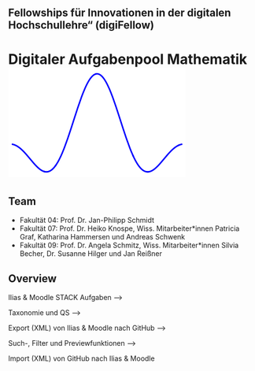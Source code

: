 


## Fellowships für Innovationen in der digitalen Hochschullehre“ (digiFellow) 
# Digitaler Aufgabenpool Mathematik  ![Logo](aufgabenpool-logo.png)

## Team
- Fakultät 04: Prof. Dr. Jan-Philipp Schmidt
- Fakultät 07: Prof. Dr. Heiko Knospe, Wiss. Mitarbeiter*innen Patricia Graf, Katharina Hammersen und Andreas Schwenk
- Fakultät 09: Prof. Dr. Angela Schmitz, Wiss. Mitarbeiter*innen Silvia Becher, Dr. Susanne Hilger und Jan Reißner

## Overview
Ilias & Moodle STACK Aufgaben -->

Taxonomie und QS -->

Export (XML) von Ilias & Moodle nach GitHub -->

Such-, Filter und Previewfunktionen -->

Import (XML) von GitHub nach Ilias & Moodle 


<!--
**aufgabenpool/aufgabenpool** is a ✨ _special_ ✨ repository because its `README.md` (this file) appears on your GitHub profile.

Here are some ideas to get you started:

- 🔭 I’m currently working on ...
- 🌱 I’m currently learning ...
- 👯 I’m looking to collaborate on ...
- 🤔 I’m looking for help with ...
- 💬 Ask me about ...
- 📫 How to reach me: ...
- 😄 Pronouns: ...
- ⚡ Fun fact: ...
-->
